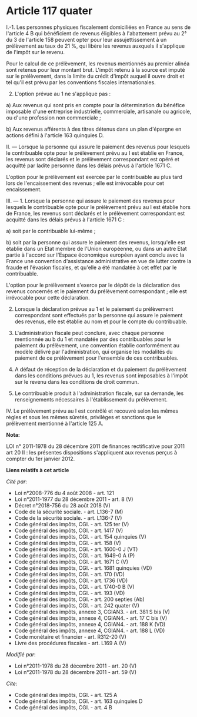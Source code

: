 # Article 117 quater

I.-1. Les personnes physiques fiscalement domiciliées en France au sens de l'article 4 B qui bénéficient de revenus éligibles
à l'abattement prévu au 2° du 3 de l'article 158 peuvent opter pour leur assujettissement à un prélèvement au taux de 21 %,
qui libère les revenus auxquels il s'applique de l'impôt sur le revenu. 

Pour le calcul de ce prélèvement, les revenus mentionnés au premier alinéa sont retenus pour leur montant brut. L'impôt
retenu à la source est imputé sur le prélèvement, dans la limite du crédit d'impôt auquel il ouvre droit et tel qu'il est
prévu par les conventions fiscales internationales. 

2. L'option prévue au 1 ne s'applique pas : 

a) Aux revenus qui sont pris en compte pour la détermination du bénéfice imposable d'une entreprise industrielle,
commerciale, artisanale ou agricole, ou d'une profession non commerciale ; 

b) Aux revenus afférents à des titres détenus dans un plan d'épargne en actions défini à l'article 163 quinquies D. 

II. ― Lorsque la personne qui assure le paiement des revenus pour lesquels le contribuable opte pour le prélèvement prévu au
I est établie en France, les revenus sont déclarés et le prélèvement correspondant est opéré et acquitté par ladite personne
dans les délais prévus à l'article 1671 C. 

L'option pour le prélèvement est exercée par le contribuable au plus tard lors de l'encaissement des revenus ; elle est
irrévocable pour cet encaissement. 

III. ― 1. Lorsque la personne qui assure le paiement des revenus pour lesquels le contribuable opte pour le prélèvement prévu
au I est établie hors de France, les revenus sont déclarés et le prélèvement correspondant est acquitté dans les délais
prévus à l'article 1671 C : 

a) soit par le contribuable lui-même ; 

b) soit par la personne qui assure le paiement des revenus, lorsqu'elle est établie dans un Etat membre de l'Union
européenne, ou dans un autre Etat partie à l'accord sur l'Espace économique européen ayant conclu avec la France une
convention d'assistance administrative en vue de lutter contre la fraude et l'évasion fiscales, et qu'elle a été mandatée à
cet effet par le contribuable. 

L'option pour le prélèvement s'exerce par le dépôt de la déclaration des revenus concernés et le paiement du prélèvement
correspondant ; elle est irrévocable pour cette déclaration. 

2. Lorsque la déclaration prévue au 1 et le paiement du prélèvement correspondant sont effectués par la personne qui assure
le paiement des revenus, elle est établie au nom et pour le compte du contribuable. 

3. L'administration fiscale peut conclure, avec chaque personne mentionnée au b du 1 et mandatée par des contribuables pour
le paiement du prélèvement, une convention établie conformément au modèle délivré par l'administration, qui organise les
modalités du paiement de ce prélèvement pour l'ensemble de ces contribuables. 

4. A défaut de réception de la déclaration et du paiement du prélèvement dans les conditions prévues au 1, les revenus sont
imposables à l'impôt sur le revenu dans les conditions de droit commun. 

5. Le contribuable produit à l'administration fiscale, sur sa demande, les renseignements nécessaires à l'établissement du
prélèvement. 

IV. Le prélèvement prévu au I est contrôlé et recouvré selon les mêmes règles et sous les mêmes sûretés, privilèges et
sanctions que le prélèvement mentionné à l'article 125 A.

**Nota:**

LOI n° 2011-1978 du 28 décembre 2011 de finances rectificative pour 2011 art 20 II : les présentes dispositions s'appliquent
aux revenus perçus à compter du 1er janvier 2012.

**Liens relatifs à cet article**

_Cité par_:

  - Loi n°2008-776 du 4 août 2008 - art. 121
  - Loi n°2011-1977 du 28 décembre 2011 - art. 8 (V)
  - Décret n°2018-756 du 28 août 2018 (V)
  - Code de la sécurité sociale. - art. L136-7 (M)
  - Code de la sécurité sociale. - art. L136-7 (V)
  - Code général des impôts, CGI. - art. 125 ter (V)
  - Code général des impôts, CGI. - art. 1417 (V)
  - Code général des impôts, CGI. - art. 154 quinquies (V)
  - Code général des impôts, CGI. - art. 158 (V)
  - Code général des impôts, CGI. - art. 1600-0 J (VT)
  - Code général des impôts, CGI. - art. 1649-0 A (P)
  - Code général des impôts, CGI. - art. 1671 C (V)
  - Code général des impôts, CGI. - art. 1681 quinquies (VD)
  - Code général des impôts, CGI. - art. 170 (VD)
  - Code général des impôts, CGI. - art. 1736 (VD)
  - Code général des impôts, CGI. - art. 1740-0 B (V)
  - Code général des impôts, CGI. - art. 193 (VD)
  - Code général des impôts, CGI. - art. 200 septies (Ab)
  - Code général des impôts, CGI. - art. 242 quater (V)
  - Code général des impôts, annexe 3, CGIAN3. - art. 381 S bis (V)
  - Code général des impôts, annexe 4, CGIAN4. - art. 17 C bis (V)
  - Code général des impôts, annexe 4, CGIAN4. - art. 188 K (VD)
  - Code général des impôts, annexe 4, CGIAN4. - art. 188 L (VD)
  - Code monétaire et financier - art. R312-20 (V)
  - Livre des procédures fiscales - art. L169 A (V)

_Modifié par_:

  - Loi n°2011-1978 du 28 décembre 2011 - art. 20 (V)
  - Loi n°2011-1978 du 28 décembre 2011 - art. 59 (V)

_Cite_:

  - Code général des impôts, CGI. - art. 125 A
  - Code général des impôts, CGI. - art. 163 quinquies D
  - Code général des impôts, CGI. - art. 4 B
